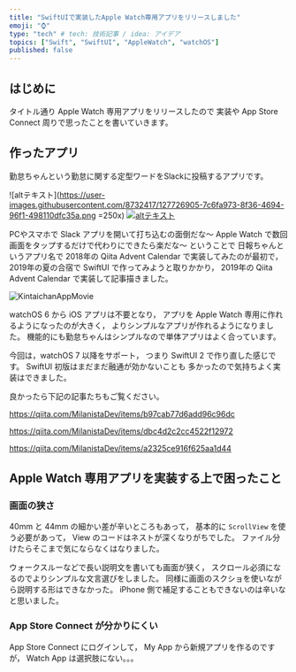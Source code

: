 ```yaml
---
title: "SwiftUIで実装したApple Watch専用アプリをリリースしました"
emoji: "⌚️"
type: "tech" # tech: 技術記事 / idea: アイデア
topics: ["Swift", "SwiftUI", "AppleWatch", "watchOS"]
published: false
---
```


## はじめに

タイトル通り Apple Watch 専用アプリをリリースしたので
実装や App Store Connect 周りで思ったことを書いていきます。


## 作ったアプリ

勤怠ちゃんという勤怠に関する定型ワードをSlackに投稿するアプリです。

![altテキスト](https://user-images.githubusercontent.com/8732417/127726905-7c6fa973-8f36-4694-96f1-498110dfc35a.png =250x)
[![altテキスト](https://tools.applemediaservices.com/api/badges/download-on-the-app-store/black/ja-jp?size=250x83&amp;releaseDate=1627603200&h=67f860c8a4424c97a47065fb78d09e10)](https://apps.apple.com/jp/app/%E5%8B%A4%E6%80%A0%E3%81%A1%E3%82%83%E3%82%93/id1577214020?itsct=apps_box_badge&amp;itscg=30200)

PCやスマホで Slack アプリを開いて打ち込むの面倒だな〜
Apple Watch で数回画面をタップするだけで代わりにできたら楽だな〜
ということで 日報ちゃんというアプリ名で
2018年の Qiita Advent Calendar で実装してみたのが最初で，
2019年の夏の合宿で SwiftUI で作ってみようと取りかかり，
2019年の Qiita Advent Calendar で実装して記事描きました。

![KintaichanAppMovie](https://user-images.githubusercontent.com/8732417/126958044-b1de1545-d1b4-4516-a3c4-e83ac38f6ce2.gif)

watchOS 6 から iOS アプリは不要となり，
アプリを Apple Watch 専用に作れるようになったのが大きく，
よりシンプルなアプリが作れるようになりました。
機能的にも勤怠ちゃんはシンプルなので単体アプリはよく合っています。

今回は，watchOS 7 以降をサポート，
つまり SwiftUI 2 で作り直した感じです。
SwiftUI 初版はまだまだ融通が効かないことも
多かったので気持ちよく実装はできました。


良かったら下記の記事たちもご覧ください。

https://qiita.com/MilanistaDev/items/b97cab77d6add96c96dc

https://qiita.com/MilanistaDev/items/dbc4d2c2cc4522f12972

https://qiita.com/MilanistaDev/items/a2325ce916f625aa1d44


## Apple Watch 専用アプリを実装する上で困ったこと

### 画面の狭さ

40mm と 44mm の細かい差が辛いところもあって，
基本的に `ScrollView` を使う必要があって，
View のコードはネストが深くなりがちでした。
ファイル分けたらそこまで気にならなくはなりました。

ウォークスルーなどで長い説明文を書いても画面が狭く，
スクロール必須になるのでよりシンプルな文言選びをしました。
同様に画面のスクショを使いながら説明する形はできなかった。
iPhone 側で補足することもできないのは辛いなと思いました。

### App Store Connect が分かりにくい

App Store Connect にログインして，
My App から新規アプリを作るのですが，
Watch App は選択肢にない。。。











